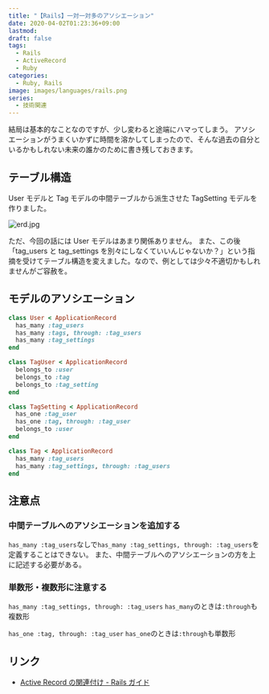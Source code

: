 ```yaml
---
title: "【Rails】一対一対多のアソシエーション"
date: 2020-04-02T01:23:36+09:00
lastmod:
draft: false
tags:
  - Rails
  - ActiveRecord
  - Ruby
categories:
  - Ruby, Rails
image: images/languages/rails.png
series:
  - 技術関連
---
```


結局は基本的なことなのですが、少し変わると途端にハマってしまう。
アソシエーションがうまくいかずに時間を溶かしてしまったので、そんな過去の自分といるかもしれない未来の誰かのために書き残しておきます。

## テーブル構造

User モデルと Tag モデルの中間テーブルから派生させた TagSetting モデルを作りました。

![erd.jpg](https://qiita-image-store.s3.ap-northeast-1.amazonaws.com/0/322882/7b3143f5-88ac-0e8a-c4af-117301deef78.jpeg)

ただ、今回の話には User モデルはあまり関係ありません。
また、この後「tag_users と tag_settings を別々にしなくていいんじゃないか？」という指摘を受けてテーブル構造を変えました。なので、例としては少々不適切かもしれませんがご容赦を。

## モデルのアソシエーション

```user.rb
class User < ApplicationRecord
  has_many :tag_users
  has_many :tags, through: :tag_users
  has_many :tag_settings
end
```

```tag_user.rb
class TagUser < ApplicationRecord
  belongs_to :user
  belongs_to :tag
  belongs_to :tag_setting
end
```

```tag_setting.rb
class TagSetting < ApplicationRecord
  has_one :tag_user
  has_one :tag, through: :tag_user
  belongs_to :user
end
```

```tag.rb
class Tag < ApplicationRecord
  has_many :tag_users
  has_many :tag_settings, through: :tag_users
end
```

## 注意点

### 中間テーブルへのアソシエーションを追加する

`has_many :tag_users`なしで`has_many :tag_settings, through: :tag_users`を定義することはできない。
また、中間テーブルへのアソシエーションの方を上に記述する必要がある。

### 単数形・複数形に注意する

`has_many :tag_settings, through: :tag_users`
`has_many`のときは`:through`も複数形

`has_one :tag, through: :tag_user`
`has_one`のときは`:through`も単数形

## リンク

- [Active Record の関連付け - Rails ガイド](https://railsguides.jp/association_basics.html)
